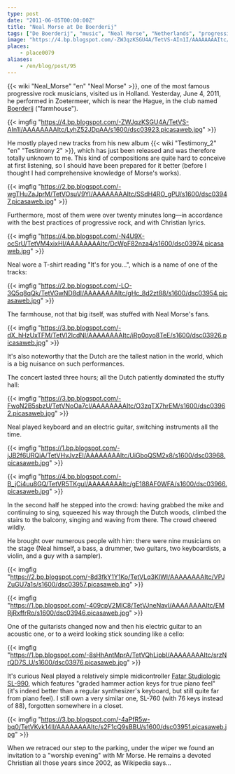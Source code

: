 ```yaml
---
type: post
date: "2011-06-05T00:00:00Z"
title: "Neal Morse at De Boerderij"
tags: ["De Boerderij", "music", "Neal Morse", "Netherlands", "progressive metal", "progressive rock"]
image: "https://4.bp.blogspot.com/-ZWJqzKSGU4A/TetVS-AIn1I/AAAAAAAAItc/LyhZ52JDpAA/s1600/dsc03923.picasaweb.jpg"
places:
    - place0079
aliases:
    - /en/blog/post/95
---
```


{{< wiki "Neal_Morse" "en" "Neal Morse" >}}, one of the most famous progressive rock musicians, visited us in Holland. Yesterday, June 4, 2011, he performed in Zoetermeer, which is near the Hague, in the club named [Boerderij](http://www.cultuurpodiumboerderij.nl/) ("farmhouse").

{{< imgfig "https://4.bp.blogspot.com/-ZWJqzKSGU4A/TetVS-AIn1I/AAAAAAAAItc/LyhZ52JDpAA/s1600/dsc03923.picasaweb.jpg" >}}

<!--more-->

He mostly played new tracks from his new album {{< wiki "Testimony_2" "en" "Testimony 2" >}}, which has just been released and was therefore totally unknown to me. This kind of compositions are quite hard to conceive at first listening, so I should have been prepared for it better (before I thought I had comprehensive knowledge of Morse's works).

{{< imgfig "https://2.bp.blogspot.com/-wgTHuZaJprM/TetVOsuV9YI/AAAAAAAAItc/SSdH4RO_gPU/s1600/dsc03947.picasaweb.jpg" >}}

Furthermore, most of them were over twenty minutes long—in accordance with the best practices of progressive rock, and with Christian lyrics.

{{< imgfig "https://4.bp.blogspot.com/-N4U9X-ocSrU/TetVM4xixHI/AAAAAAAAItc/DcWpF82nza4/s1600/dsc03974.picasaweb.jpg" >}}

Neal wore a T-shirt reading "It's for you…", which is a name of one of the tracks:

{{< imgfig "https://2.bp.blogspot.com/-LO-3Q5q8qQk/TetVGwND8dI/AAAAAAAAItc/gHc_8d2zt88/s1600/dsc03954.picasaweb.jpg" >}}

The farmhouse, not that big itself, was stuffed with Neal Morse's fans.

{{< imgfig "https://3.bp.blogspot.com/-dX_hHzUxTFM/TetVI2lcdNI/AAAAAAAAItc/iRp0qyo8TeE/s1600/dsc03926.picasaweb.jpg" >}}

It's also noteworthy that the Dutch are the tallest nation in the world, which is a big nuisance on such performances.

The concert lasted three hours; all the Dutch patiently dominated the stuffy hall:

{{< imgfig "https://3.bp.blogspot.com/-FwoN2B5sbzU/TetVNoOa7cI/AAAAAAAAItc/O3zqTX7hrEM/s1600/dsc03962.picasaweb.jpg" >}}

Neal played keyboard and an electric guitar, switching instruments all the time.

{{< imgfig "https://1.bp.blogspot.com/-jJB2f6URQiA/TetVHvJvzEI/AAAAAAAAItc/UiGboQSM2x8/s1600/dsc03968.picasaweb.jpg" >}}

{{< imgfig "https://4.bp.blogspot.com/-B_jCi4uu8GQ/TetVR5TKguI/AAAAAAAAItc/gE188AF0WFA/s1600/dsc03966.picasaweb.jpg" >}}

In the second half he stepped into the crowd: having grabbed the mike and continuing to sing, squeezed his way through the Dutch woods, climbed the stairs to the balcony, singing and waving from there. The crowd cheered wildly.

He brought over numerous people with him: there were nine musicians on the stage (Neal himself, a bass, a drummer, two guitars, two keyboardists, a violin, and a guy with a sampler).

{{< imgfig "https://2.bp.blogspot.com/-8d3fkY1Y1Ko/TetVLq3KIWI/AAAAAAAAItc/VPJZuGU7a1s/s1600/dsc03957.picasaweb.jpg" >}}

{{< imgfig "https://1.bp.blogspot.com/-409cpV2MlC8/TetVJneNavI/AAAAAAAAItc/EMRjRxffrRo/s1600/dsc03946.picasaweb.jpg" >}}

One of the guitarists changed now and then his electric guitar to an acoustic one, or to a weird looking stick sounding like a cello:

{{< imgfig "https://1.bp.blogspot.com/-8sHhAntMprA/TetVQhLipbI/AAAAAAAAItc/srzNrQD7S_U/s1600/dsc03976.picasaweb.jpg" >}}

It's curious Neal played a relatively simple midicontroller [Fatar Studiologic SL-990](http://www.fatar.com/studiologic/pages/SL_990PRO.htm), which features "graded hammer action keys for true piano feel" (it's indeed better than a regular synthesizer's keyboard, but still quite far from piano feel). I still own a very similar one, SL-760 (with 76 keys instead of 88), forgotten somewhere in a closet.

{{< imgfig "https://3.bp.blogspot.com/-4aPfR5w-bq0/TetVKvk14II/AAAAAAAAItc/s2F1cQ9sBBU/s1600/dsc03951.picasaweb.jpg" >}}

When we retraced our step to the parking, under the wiper we found an invitation to a "worship evening" with Mr Morse. He remains a devoted Christian all those years since 2002, as Wikipedia says…
